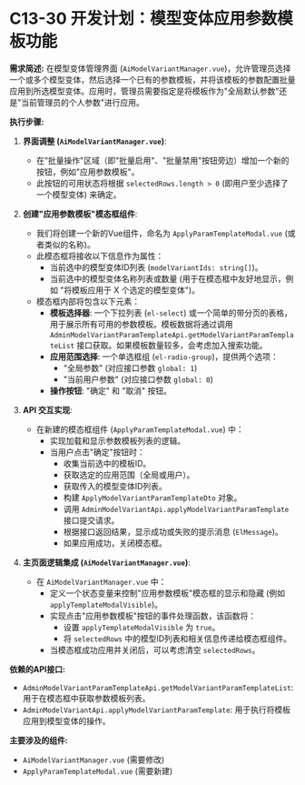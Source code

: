 # C13-30 开发计划：模型变体应用参数模板功能

**需求简述:**
在模型变体管理界面 (`AiModelVariantManager.vue`)，允许管理员选择一个或多个模型变体，然后选择一个已有的参数模板，并将该模板的参数配置批量应用到所选模型变体。应用时，管理员需要指定是将模板作为"全局默认参数"还是"当前管理员的个人参数"进行应用。

**执行步骤:**

1.  **界面调整 (`AiModelVariantManager.vue`)**:
    *   在"批量操作"区域（即"批量启用"、"批量禁用"按钮旁边）增加一个新的按钮，例如"应用参数模板"。
    *   此按钮的可用状态将根据 `selectedRows.length > 0` (即用户至少选择了一个模型变体) 来确定。

2.  **创建"应用参数模板"模态框组件**:
    *   我们将创建一个新的Vue组件，命名为 `ApplyParamTemplateModal.vue` (或者类似的名称)。
    *   此模态框将接收以下信息作为属性：
        *   当前选中的模型变体ID列表 (`modelVariantIds: string[]`)。
        *   当前选中的模型变体名称列表或数量 (用于在模态框中友好地显示，例如 "将模板应用于 X 个选定的模型变体")。
    *   模态框内部将包含以下元素：
        *   **模板选择器**: 一个下拉列表 (`el-select`) 或一个简单的带分页的表格，用于展示所有可用的参数模板。模板数据将通过调用 `AdminModelVariantParamTemplateApi.getModelVariantParamTemplateList` 接口获取。如果模板数量较多，会考虑加入搜索功能。
        *   **应用范围选择**: 一个单选框组 (`el-radio-group`)，提供两个选项：
            *   "全局参数" (对应接口参数 `global: 1`)
            *   "当前用户参数" (对应接口参数 `global: 0`)
        *   **操作按钮**: "确定" 和 "取消" 按钮。

3.  **API 交互实现**:
    *   在新建的模态框组件 (`ApplyParamTemplateModal.vue`) 中：
        *   实现加载和显示参数模板列表的逻辑。
        *   当用户点击"确定"按钮时：
            *   收集当前选中的模板ID。
            *   获取选定的应用范围（全局或用户）。
            *   获取传入的模型变体ID列表。
            *   构建 `ApplyModelVariantParamTemplateDto` 对象。
            *   调用 `AdminModelVariantApi.applyModelVariantParamTemplate` 接口提交请求。
            *   根据接口返回结果，显示成功或失败的提示消息 (`ElMessage`)。
            *   如果应用成功，关闭模态框。

4.  **主页面逻辑集成 (`AiModelVariantManager.vue`)**:
    *   在 `AiModelVariantManager.vue` 中：
        *   定义一个状态变量来控制"应用参数模板"模态框的显示和隐藏 (例如 `applyTemplateModalVisible`)。
        *   实现点击"应用参数模板"按钮的事件处理函数，该函数将：
            *   设置 `applyTemplateModalVisible` 为 `true`。
            *   将 `selectedRows` 中的模型ID列表和相关信息传递给模态框组件。
        *   当模态框成功应用并关闭后，可以考虑清空 `selectedRows`。

**依赖的API接口:**
*   `AdminModelVariantParamTemplateApi.getModelVariantParamTemplateList`: 用于在模态框中获取参数模板列表。
*   `AdminModelVariantApi.applyModelVariantParamTemplate`: 用于执行将模板应用到模型变体的操作。

**主要涉及的组件:**
*   `AiModelVariantManager.vue` (需要修改)
*   `ApplyParamTemplateModal.vue` (需要新建) 